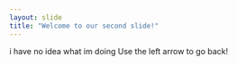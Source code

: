 ```yaml
---
layout: slide
title: "Welcome to our second slide!"
---
```

i have no idea what im doing
Use the left arrow to go back!
